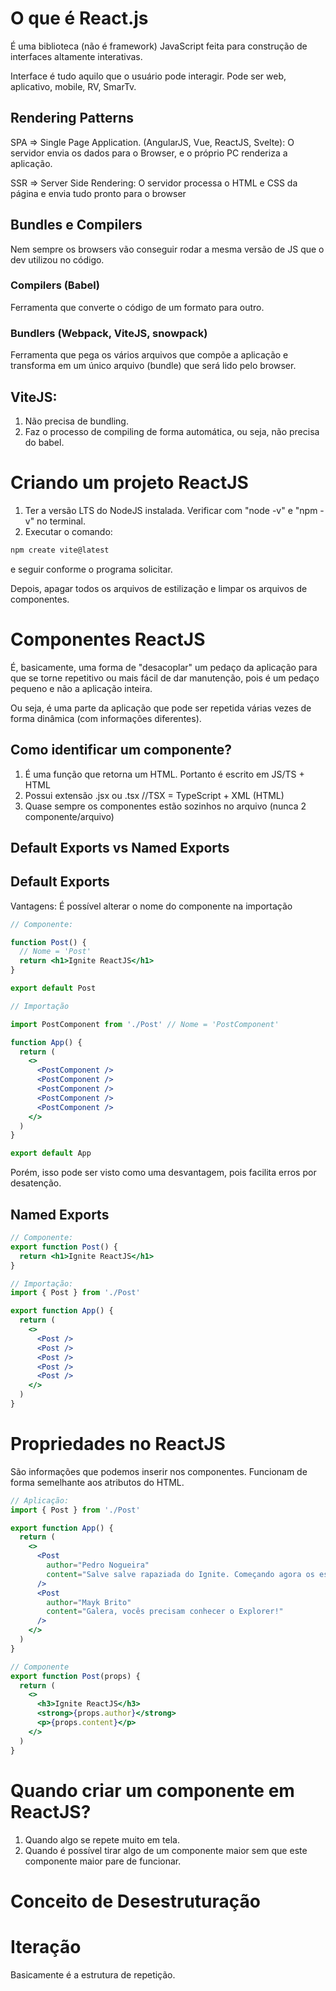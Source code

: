 # O que é React.js

É uma biblioteca (não é framework) JavaScript feita para construção de interfaces altamente interativas.

Interface é tudo aquilo que o usuário pode interagir. Pode ser web, aplicativo, mobile, RV, SmarTv.

## Rendering Patterns

SPA => Single Page Application.
(AngularJS, Vue, ReactJS, Svelte): O servidor envia os dados para o Browser, e o próprio PC renderiza a aplicação.

SSR => Server Side Rendering: O servidor processa o HTML e CSS da página e envia tudo pronto para o browser

## Bundles e Compilers

Nem sempre os browsers vão conseguir rodar a mesma versão de JS que o dev utilizou no código.

### Compilers (Babel)

Ferramenta que converte o código de um formato para outro.

### Bundlers (Webpack, ViteJS, snowpack)

Ferramenta que pega os vários arquivos que compõe a aplicação e transforma em um único arquivo (bundle) que será lido pelo browser.

## ViteJS:

1. Não precisa de bundling.
2. Faz o processo de compiling de forma automática, ou seja, não precisa do babel.

# Criando um projeto ReactJS

1. Ter a versão LTS do NodeJS instalada. Verificar com "node -v" e "npm -v" no terminal.
2. Executar o comando:

```bash
npm create vite@latest
```

e seguir conforme o programa solicitar.

Depois, apagar todos os arquivos de estilização e limpar os arquivos de componentes.

# Componentes ReactJS

É, basicamente, uma forma de "desacoplar" um pedaço da aplicação para que se torne repetitivo ou mais fácil de dar manutenção, pois é um pedaço pequeno e não a aplicação inteira.

Ou seja, é uma parte da aplicação que pode ser repetida várias vezes de forma dinâmica (com informações diferentes).

## Como identificar um componente?

1. É uma função que retorna um HTML. Portanto é escrito em JS/TS + HTML
2. Possui extensão .jsx ou .tsx //TSX = TypeScript + XML (HTML)
3. Quase sempre os componentes estão sozinhos no arquivo (nunca 2 componente/arquivo)

## Default Exports vs Named Exports

## Default Exports

Vantagens: É possível alterar o nome do componente na importação

```jsx
// Componente:

function Post() {
  // Nome = 'Post'
  return <h1>Ignite ReactJS</h1>
}

export default Post
```

```jsx
// Importação

import PostComponent from './Post' // Nome = 'PostComponent'

function App() {
  return (
    <>
      <PostComponent />
      <PostComponent />
      <PostComponent />
      <PostComponent />
      <PostComponent />
    </>
  )
}

export default App
```

Porém, isso pode ser visto como uma desvantagem, pois facilita erros por desatenção.

## Named Exports

```jsx
// Componente:
export function Post() {
  return <h1>Ignite ReactJS</h1>
}
```

```jsx
// Importação:
import { Post } from './Post'

export function App() {
  return (
    <>
      <Post />
      <Post />
      <Post />
      <Post />
      <Post />
    </>
  )
}
```

# Propriedades no ReactJS

São informações que podemos inserir nos componentes. Funcionam de forma semelhante aos atributos do HTML.

```jsx
// Aplicação:
import { Post } from './Post'

export function App() {
  return (
    <>
      <Post
        author="Pedro Nogueira"
        content="Salve salve rapaziada do Ignite. Começando agora os estudos de React.js. Quero aprender a utilizar TypeScript!"
      />
      <Post
        author="Mayk Brito"
        content="Galera, vocês precisam conhecer o Explorer!"
      />
    </>
  )
}
```

```jsx
// Componente
export function Post(props) {
  return (
    <>
      <h3>Ignite ReactJS</h3>
      <strong>{props.author}</strong>
      <p>{props.content}</p>
    </>
  )
}
```

# Quando criar um componente em ReactJS?

1. Quando algo se repete muito em tela.
2. Quando é possível tirar algo de um componente maior sem que este componente maior pare de funcionar.

# Conceito de Desestruturação

# Iteração

Basicamente é a estrutura de repetição.
